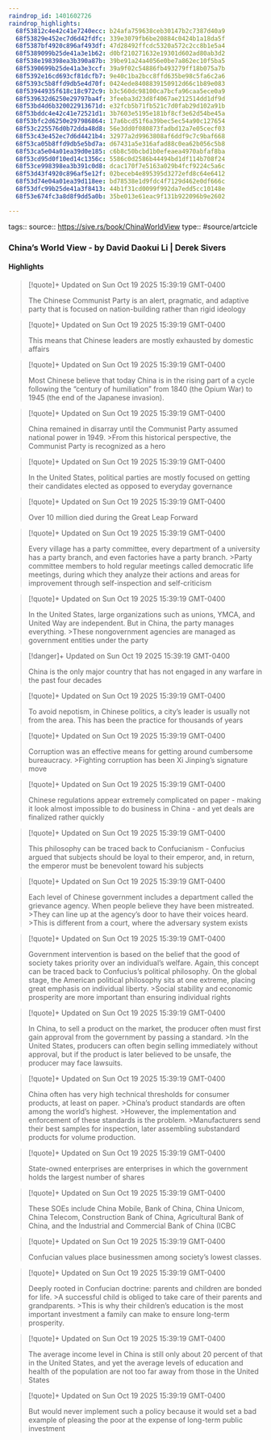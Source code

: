 ```yaml
---
raindrop_id: 1401602726
raindrop_highlights:
  68f53812c4e42c41e7240ecc: b24afa759638ceb30147b2c7387d40a9
  68f53829e452ec7d6d42fdfc: 339e3079fb6be20884c0424b1a18da5f
  68f5387bf4920c896af493df: 47d28492ffcdc5320a572c2cc8b1e5a4
  68f5389099b25de41a3e1b62: d0bf210271632e19301d602ad80ab3d2
  68f538e198398ea3b390a87b: 39be91a24a4056e0be7a862ec10f5ba5
  68f5390699b25de41a3e3ccf: 39a9f02c54886fb493279ff18b075a7b
  68f5392e16cd693cf81dcfb7: 9e40c1ba2bcc8ffd635be98c5fa6c2a6
  68f5393c5b8ffd9db5e4d70f: 0424ede8408839150912d66c1b89e083
  68f53944935f618c18c972c9: b3c560dc98100ca7bcfa96caa5ece0a9
  68f539632d6250e29797ba4f: 3feeba3d23d8f4067ae212514dd1df9d
  68f53bd4d6b320022913671d: e32fcb5b71fb521c7d0fab29d102a91b
  68f53bddc4e42c41e72521d1: 3b7603e5195e181bf8cf3e62d54be45a
  68f53bfc2d6250e297986864: 17a6bcd51f6a39bec5ec54a90c127654
  68f53c225576d0b72dda48d8: 56e3dd0f080873fadbd12a7e05cecf03
  68f53c43e452ec7d6d4421b4: 32977a2d9963808af6ddf9c7c9baf668
  68f53ca05b8ffd9db5e5bd7a: d67431a5e316afad88c0ea62b056c5b8
  68f53ca5e04a01ea39d0e185: c6b8c50bcbd1b0efeaea4970abfaf8ba
  68f53cd95d0f10ed14c1356c: 5586c0d2586b44494bd1df114b708f24
  68f53ce998398ea3b391c0d8: dcac170f7e5163a029b4fcf9224c5a6c
  68f53d43f4920c896af5e12f: 02beceb4e895395d3272efd8c64e6412
  68f53d74e04a01ea39d118ee: bd78538e1d9fdc4f7129d462e0df666c
  68f53dfc99b25de41a3f8413: 44b1f31cd0099f992da7edd5cc10148e
  68f53e674fc3a8d8f9dd5a0b: 35be013e61eac9f131b922096b9e2602

---
```


tags::
source:: https://sive.rs/book/ChinaWorldView
type:: #source/artcicle 

### China’s World View - by David Daokui Li | Derek Sivers



#### Highlights

> [!quote]+ Updated on Sun Oct 19 2025 15:39:19 GMT-0400
>
> The Chinese Communist Party is an alert, pragmatic, and adaptive party that is focused on nation-building rather than rigid ideology

> [!quote]+ Updated on Sun Oct 19 2025 15:39:19 GMT-0400
>
> This means that Chinese leaders are mostly exhausted by domestic affairs

> [!quote]+ Updated on Sun Oct 19 2025 15:39:19 GMT-0400
>
> Most Chinese believe that today China is in the rising part of a cycle following the “century of humiliation” from 1840 (the Opium War) to 1945 (the end of the Japanese invasion).

> [!quote]+ Updated on Sun Oct 19 2025 15:39:19 GMT-0400
>
> China remained in disarray until the Communist Party assumed national power in 1949.
&gt;From this historical perspective, the Communist Party is recognized as a hero

> [!quote]+ Updated on Sun Oct 19 2025 15:39:19 GMT-0400
>
> In the United States, political parties are mostly focused on getting their candidates elected as opposed to everyday governance

> [!quote]+ Updated on Sun Oct 19 2025 15:39:19 GMT-0400
>
> Over 10 million died during the Great Leap Forward

> [!quote]+ Updated on Sun Oct 19 2025 15:39:19 GMT-0400
>
> Every village has a party committee, every department of a university has a party branch, and even factories have a party branch.
&gt;Party committee members to hold regular meetings called democratic life meetings, during which they analyze their actions and areas for improvement through self-inspection and self-criticism

> [!quote]+ Updated on Sun Oct 19 2025 15:39:19 GMT-0400
>
> In the United States, large organizations such as unions, YMCA, and United Way are independent. But in China, the party manages everything.
&gt;These nongovernment agencies are managed as government entities under the party

> [!danger]+ Updated on Sun Oct 19 2025 15:39:19 GMT-0400
>
> China is the only major country that has not engaged in any warfare in the past four decades

> [!quote]+ Updated on Sun Oct 19 2025 15:39:19 GMT-0400
>
> To avoid nepotism, in Chinese politics, a city’s leader is usually not from the area. This has been the practice for thousands of years

> [!quote]+ Updated on Sun Oct 19 2025 15:39:19 GMT-0400
>
> Corruption was an effective means for getting around cumbersome bureaucracy.
&gt;Fighting corruption has been Xi Jinping’s signature move

> [!quote]+ Updated on Sun Oct 19 2025 15:39:19 GMT-0400
>
> Chinese regulations appear extremely complicated on paper - making it look almost impossible to do business in China - and yet deals are finalized rather quickly

> [!quote]+ Updated on Sun Oct 19 2025 15:39:19 GMT-0400
>
> This philosophy can be traced back to Confucianism - Confucius argued that subjects should be loyal to their emperor, and, in return, the emperor must be benevolent toward his subjects

> [!quote]+ Updated on Sun Oct 19 2025 15:39:19 GMT-0400
>
> Each level of Chinese government includes a department called the grievance agency. When people believe they have been mistreated.
&gt;They can line up at the agency’s door to have their voices heard.
&gt;This is different from a court, where the adversary system exists

> [!quote]+ Updated on Sun Oct 19 2025 15:39:19 GMT-0400
>
> Government intervention is based on the belief that the good of society takes priority over an individual’s welfare. Again, this concept can be traced back to Confucius’s political philosophy. On the global stage, the American political philosophy sits at one extreme, placing great emphasis on individual liberty.
&gt;Social stability and economic prosperity are more important than ensuring individual rights

> [!quote]+ Updated on Sun Oct 19 2025 15:39:19 GMT-0400
>
> In China, to sell a product on the market, the producer often must first gain approval from the government by passing a standard.
&gt;In the United States, producers can often begin selling immediately without approval, but if the product is later believed to be unsafe, the producer may face lawsuits.

> [!quote]+ Updated on Sun Oct 19 2025 15:39:19 GMT-0400
>
> China often has very high technical thresholds for consumer products, at least on paper.
&gt;China’s product standards are often among the world’s highest.
&gt;However, the implementation and enforcement of these standards is the problem.
&gt;Manufacturers send their best samples for inspection, later assembling substandard products for volume production.

> [!quote]+ Updated on Sun Oct 19 2025 15:39:19 GMT-0400
>
> State-owned enterprises are enterprises in which the government holds the largest number of shares

> [!quote]+ Updated on Sun Oct 19 2025 15:39:19 GMT-0400
>
> These SOEs include China Mobile, Bank of China, China Unicom, China Telecom, Construction Bank of China, Agricultural Bank of China, and the Industrial and Commercial Bank of China (ICBC

> [!quote]+ Updated on Sun Oct 19 2025 15:39:19 GMT-0400
>
> Confucian values place businessmen among society’s lowest classes.

> [!quote]+ Updated on Sun Oct 19 2025 15:39:19 GMT-0400
>
> Deeply rooted in Confucian doctrine: parents and children are bonded for life.
&gt;A successful child is obliged to take care of their parents and grandparents.
&gt;This is why their children’s education is the most important investment a family can make to ensure long-term prosperity.

> [!quote]+ Updated on Sun Oct 19 2025 15:39:19 GMT-0400
>
> The average income level in China is still only about 20 percent of that in the United States, and yet the average levels of education and health of the population are not too far away from those in the United States

> [!quote]+ Updated on Sun Oct 19 2025 15:39:19 GMT-0400
>
> But would never implement such a policy because it would set a bad example of pleasing the poor at the expense of long-term public investment
